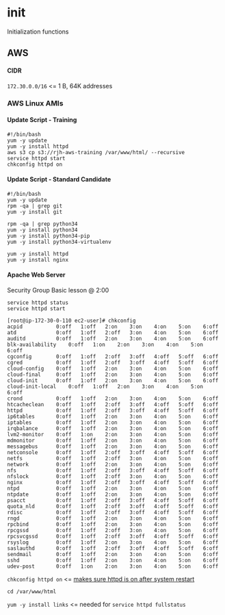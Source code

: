 # init
Initialization functions
## AWS 
#### CIDR
`172.30.0.0/16` <= 1 B, 64K addresses
### AWS Linux AMIs
#### Update Script - Training
```
#!/bin/bash
yum -y update
yum -y install httpd
aws s3 cp s3://rjh-aws-training /var/www/html/ --recursive
service httpd start
chkconfig httpd on
```

#### Update Script - Standard Candidate
```
#!/bin/bash
yum -y update
rpm -qa | grep git
yum -y install git

rpm -qa | grep python34
yum -y install python34
yum -y install python34-pip
yum -y install python34-virtualenv

yum -y install httpd
yum -y install nginx

```

#### Apache Web Server
Security Group Basic lesson @ 2:00
```
service httpd status
service httpd start
```

```
[root@ip-172-30-0-110 ec2-user]# chkconfig
acpid          	0:off	1:off	2:on	3:on	4:on	5:on	6:off
atd            	0:off	1:off	2:off	3:on	4:on	5:on	6:off
auditd         	0:off	1:off	2:on	3:on	4:on	5:on	6:off
blk-availability	0:off	1:on	2:on	3:on	4:on	5:on	6:off
cgconfig       	0:off	1:off	2:off	3:off	4:off	5:off	6:off
cgred          	0:off	1:off	2:off	3:off	4:off	5:off	6:off
cloud-config   	0:off	1:off	2:on	3:on	4:on	5:on	6:off
cloud-final    	0:off	1:off	2:on	3:on	4:on	5:on	6:off
cloud-init     	0:off	1:off	2:on	3:on	4:on	5:on	6:off
cloud-init-local	0:off	1:off	2:on	3:on	4:on	5:on	6:off
crond          	0:off	1:off	2:on	3:on	4:on	5:on	6:off
htcacheclean   	0:off	1:off	2:off	3:off	4:off	5:off	6:off
httpd          	0:off	1:off	2:off	3:off	4:off	5:off	6:off
ip6tables      	0:off	1:off	2:on	3:on	4:on	5:on	6:off
iptables       	0:off	1:off	2:on	3:on	4:on	5:on	6:off
irqbalance     	0:off	1:off	2:on	3:on	4:on	5:on	6:off
lvm2-monitor   	0:off	1:on	2:on	3:on	4:on	5:on	6:off
mdmonitor      	0:off	1:off	2:on	3:on	4:on	5:on	6:off
messagebus     	0:off	1:off	2:on	3:on	4:on	5:on	6:off
netconsole     	0:off	1:off	2:off	3:off	4:off	5:off	6:off
netfs          	0:off	1:off	2:off	3:on	4:on	5:on	6:off
network        	0:off	1:off	2:on	3:on	4:on	5:on	6:off
nfs            	0:off	1:off	2:off	3:off	4:off	5:off	6:off
nfslock        	0:off	1:off	2:off	3:on	4:on	5:on	6:off
nginx          	0:off	1:off	2:off	3:off	4:off	5:off	6:off
ntpd           	0:off	1:off	2:on	3:on	4:on	5:on	6:off
ntpdate        	0:off	1:off	2:on	3:on	4:on	5:on	6:off
psacct         	0:off	1:off	2:off	3:off	4:off	5:off	6:off
quota_nld      	0:off	1:off	2:off	3:off	4:off	5:off	6:off
rdisc          	0:off	1:off	2:off	3:off	4:off	5:off	6:off
rngd           	0:off	1:off	2:on	3:on	4:on	5:on	6:off
rpcbind        	0:off	1:off	2:on	3:on	4:on	5:on	6:off
rpcgssd        	0:off	1:off	2:off	3:on	4:on	5:on	6:off
rpcsvcgssd     	0:off	1:off	2:off	3:off	4:off	5:off	6:off
rsyslog        	0:off	1:off	2:on	3:on	4:on	5:on	6:off
saslauthd      	0:off	1:off	2:off	3:off	4:off	5:off	6:off
sendmail       	0:off	1:off	2:on	3:on	4:on	5:on	6:off
sshd           	0:off	1:off	2:on	3:on	4:on	5:on	6:off
udev-post      	0:off	1:on	2:on	3:on	4:on	5:on	6:off
```
`chkconfig httpd on`  <= [makes sure httpd is on after system restart](http://linuxcommand.org/man_pages/chkconfig8.html)

`cd /var/www/html`

`yum -y install links` <= needed for `service httpd fullstatus`




